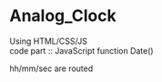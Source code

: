# Analog_Clock
Using HTML/CSS/JS<br>
code part ::  JavaScript function Date() <br>

hh/mm/sec are routed
